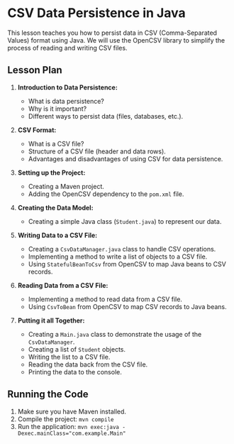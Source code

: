 # CSV Data Persistence in Java

This lesson teaches you how to persist data in CSV (Comma-Separated Values) format using Java. We will use the OpenCSV library to simplify the process of reading and writing CSV files.

## Lesson Plan

1.  **Introduction to Data Persistence:**
    *   What is data persistence?
    *   Why is it important?
    *   Different ways to persist data (files, databases, etc.).

2.  **CSV Format:**
    *   What is a CSV file?
    *   Structure of a CSV file (header and data rows).
    *   Advantages and disadvantages of using CSV for data persistence.

3.  **Setting up the Project:**
    *   Creating a Maven project.
    *   Adding the OpenCSV dependency to the `pom.xml` file.

4.  **Creating the Data Model:**
    *   Creating a simple Java class (`Student.java`) to represent our data.

5.  **Writing Data to a CSV File:**
    *   Creating a `CsvDataManager.java` class to handle CSV operations.
    *   Implementing a method to write a list of objects to a CSV file.
    *   Using `StatefulBeanToCsv` from OpenCSV to map Java beans to CSV records.

6.  **Reading Data from a CSV File:**
    *   Implementing a method to read data from a CSV file.
    *   Using `CsvToBean` from OpenCSV to map CSV records to Java beans.

7.  **Putting it all Together:**
    *   Creating a `Main.java` class to demonstrate the usage of the `CsvDataManager`.
    *   Creating a list of `Student` objects.
    *   Writing the list to a CSV file.
    *   Reading the data back from the CSV file.
    *   Printing the data to the console.

## Running the Code

1.  Make sure you have Maven installed.
2.  Compile the project: `mvn compile`
3.  Run the application: `mvn exec:java -Dexec.mainClass="com.example.Main"`
